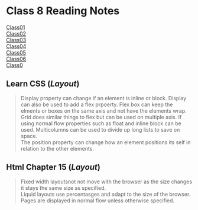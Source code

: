 # **Class 8 Reading Notes**  

[Class01](Class01.md)  
[Class02](Class02.md)  
[Class03](Class03.md)  
[Class04](CLass04.md)  
[Class05](Class05.md)  
[Class06](Class06.md)  
[Class0](Class07.md)  

## Learn CSS (*Layout*)

> Display property can change if an element is inline or block.
> Display can also be used to add a flex prpoerty.
> Flex box can keep the elments or boxes on the same axis and not have the elements wrap.
> Grid does similar things to flex but can be used on multiple axis.
> If using normal flow properties such as float and inline block can be used.
> Multicolumns can be used to divide up long lists to save on space.  
> The position property can change how an element positions its self in relation to the other elements.  

## Html Chapter 15 (*Layout*)

> Fixed width layoutsnot not move with the browser as the size changes it  stays the same size as specified.  
> Liquid layouts use percentasges and adapt to the size of the browser.  
> Pages are displayed in normal flow unless otherwise specified.  
